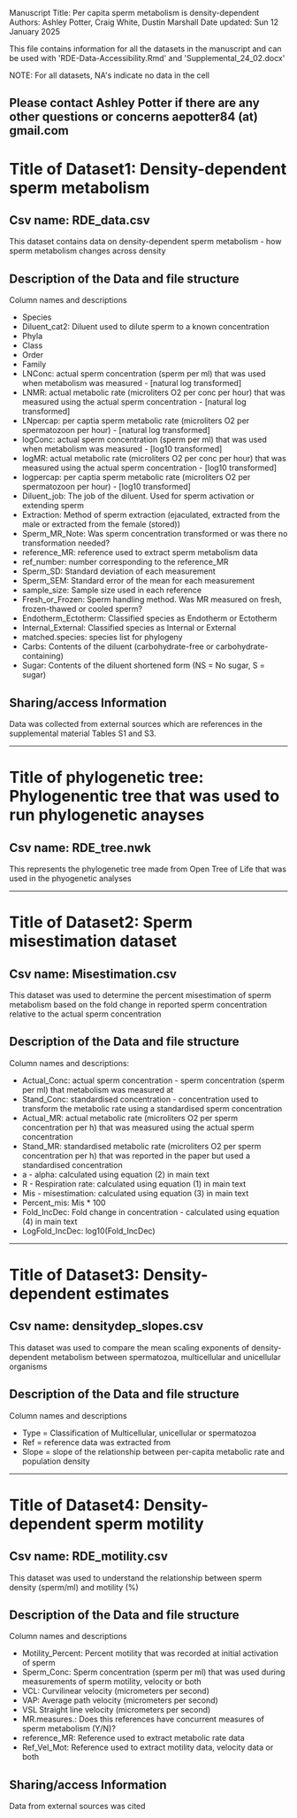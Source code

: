 Manuscript Title: Per capita sperm metabolism is density-dependent
Authors: Ashley Potter, Craig White, Dustin Marshall
Date updated: Sun 12 January 2025

This file contains information for all the datasets in the manuscript and can be used with 'RDE-Data-Accessibility.Rmd' and 'Supplemental_24_02.docx'

NOTE: For all datasets, NA's indicate no data in the cell

## Please contact Ashley Potter if there are any other questions or concerns aepotter84 (at) gmail.com

# Title of Dataset1: Density-dependent sperm metabolism

## Csv name: RDE\_data.csv

This dataset contains data on density-dependent sperm metabolism -  how sperm metabolism changes across density

## Description of the Data and file structure

Column names and descriptions

*   Species
*   Diluent_cat2: Diluent used to dilute sperm to a known concentration
*   Phyla
*   Class
*   Order
*   Family
*   LNConc: actual sperm concentration (sperm per ml) that was used when metabolism was measured - [natural log transformed]
*   LNMR: actual metabolic rate (microliters O2 per conc per hour) that was measured using the actual sperm concentration - [natural log transformed]
*   LNpercap: per captia sperm metabolic rate (microliters O2 per spermatozoon per hour) - [natural log transformed]
*   logConc: actual sperm concentration (sperm per ml) that was used when metabolism was measured -  [log10 transformed]
*   logMR: actual metabolic rate (microliters O2 per conc per hour) that was measured using the actual sperm concentration - [log10 transformed]
*   logpercap: per captia sperm metabolic rate (microliters O2 per spermatozoon per hour) - [log10 transformed]
*   Diluent_job: The job of the diluent. Used for sperm activation or extending sperm
*   Extraction: Method of sperm extraction (ejaculated, extracted from the male or extracted from the female (stored))
*   Sperm_MR_Note: Was sperm concentration transformed or was there no transformation needed?
*   reference_MR: reference used to extract sperm metabolism data
*   ref_number: number corresponding to the reference_MR
*   Sperm_SD: Standard deviation of each measurement
*   Sperm_SEM: Standard error of the mean for each measurement
*   sample_size: Sample size used in each reference
*   Fresh_or_Frozen: Sperm handling method. Was MR measured on fresh, frozen-thawed or cooled sperm?
*   Endotherm_Ectotherm: Classified species as Endotherm or Ectotherm
*   Internal_External: Classified species as Internal or External
*   matched.species: species list for phylogeny
*   Carbs: Contents of the diluent (carbohydrate-free or carbohydrate-containing)
*   Sugar: Contents of the diluent shortened form (NS = No sugar, S = sugar)

## Sharing/access Information

Data was collected from external sources which are references in the supplemental material Tables S1 and S3.

---

# Title of phylogenetic tree: Phylogenentic tree that was used to run phylogenetic anayses

## Csv name: RDE\_tree.nwk

This represents the phylogenetic tree made from Open Tree of Life that was used in the phyogenetic analyses

---

# Title of Dataset2: Sperm misestimation dataset

## Csv name: Misestimation.csv

This dataset was used to determine the percent misestimation of sperm metabolism based on the fold change in reported sperm concentration relative to the actual sperm concentration

## Description of the Data and file structure

Column names and descriptions:

*   Actual_Conc: actual sperm concentration - sperm concentration (sperm per ml) that metabolism was measured at
*   Stand_Conc: standardised concentration - concentration used to transform the metabolic rate using a standardised sperm concentration
*   Actual_MR: actual metabolic rate (microliters O2 per sperm concentration per h) that was measured using the actual sperm concentration
*   Stand_MR: standardised metabolic rate (microliters O2 per sperm concentration per h) that was reported in the paper but used a standardised concentration
*   a -  alpha: calculated using equation (2) in main text
*   R - Respiration rate: calculated using equation (1) in main text
*   Mis - misestimation: calculated using equation (3) in main text
*   Percent_mis: Mis * 100
*   Fold_IncDec: Fold change in concentration - calculated using equation (4) in main text
*   LogFold_IncDec: log10(Fold_IncDec)

---

# Title of Dataset3: Density-dependent estimates

## Csv name: densitydep\_slopes.csv

This dataset was used to compare the mean scaling exponents of density-dependent metabolism between spermatozoa, multicellular and unicellular organisms

## Description of the Data and file structure

Column names and descriptions

*   Type = Classification of Multicellular, unicellular or spermatozoa
*   Ref = reference data was extracted from
*   Slope = slope of the relationship between per-capita metabolic rate and population density

---

# Title of Dataset4: Density-dependent sperm motility

## Csv name: RDE\_motility.csv

This dataset was used to understand the relationship between sperm density (sperm/ml) and motility (%)

## Description of the Data and file structure

Column names and descriptions

*   Motility_Percent: Percent motility that was recorded at initial activation of sperm
*   Sperm_Conc: Sperm concentration (sperm per ml) that was used during measurements of sperm motility, velocity or both
*   VCL: Curvilinear velocity (micrometers per second)
*   VAP: Average path velocity (micrometers per second)
*   VSL Straight line velocity (micrometers per second)
*   MR.measures.: Does this references have concurrent measures of sperm metabolism (Y/N)?
*   reference_MR: Reference used to extract metabolic rate data
*   Ref_Vel_Mot: Reference used to extract motility data, velocity data or both

## Sharing/access Information

Data from external sources was cited
